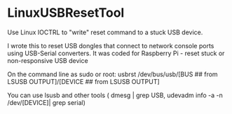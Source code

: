 # LinuxUSBResetTool
Use Linux IOCTRL to "write" reset command to a stuck USB device.

I wrote this to reset USB dongles that connect to network console ports using USB-Serial converters.
It was coded for Raspberry Pi - reset stuck or non-responsive USB device


On the command line as sudo or root:
usbrst /dev/bus/usb/[BUS ## from LSUSB OUTPUT]/[DEVICE ## from LSUSB OUTPUT]

You can use lsusb and other tools ( dmesg | grep USB, udevadm info -a -n /dev/[DEVICE]| grep serial)
